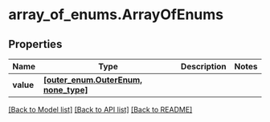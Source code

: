 # array_of_enums.ArrayOfEnums

## Properties
Name | Type | Description | Notes
------------ | ------------- | ------------- | -------------
**value** | [**[outer_enum.OuterEnum, none_type]**](OuterEnum.md) |  | 

[[Back to Model list]](../README.md#documentation-for-models) [[Back to API list]](../README.md#documentation-for-api-endpoints) [[Back to README]](../README.md)


